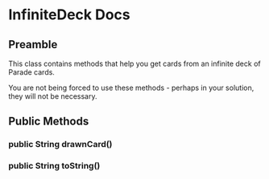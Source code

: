 # InfiniteDeck Docs

## Preamble

This class contains methods that help you get cards from an infinite deck of Parade cards.

You are not being forced to use these methods - perhaps in your solution, they will not be necessary.

## Public Methods

### public String drawnCard()

### public String toString()
